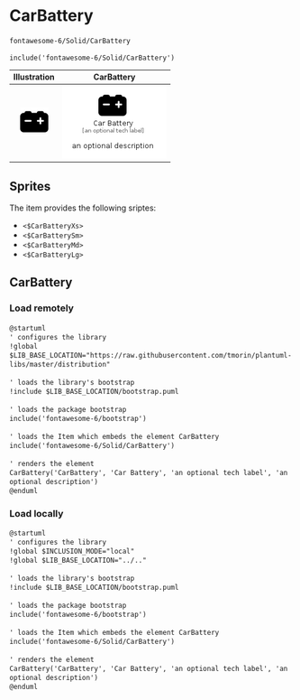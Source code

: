 # CarBattery


```text
fontawesome-6/Solid/CarBattery
```

```text
include('fontawesome-6/Solid/CarBattery')
```



| Illustration | CarBattery |
| :---: | :---: |
| ![illustration for Illustration](../../fontawesome-6/Solid/CarBattery.png) | ![illustration for CarBattery](../../fontawesome-6/Solid/CarBattery.Local.png) |



## Sprites
The item provides the following sriptes:

- `<$CarBatteryXs>`
- `<$CarBatterySm>`
- `<$CarBatteryMd>`
- `<$CarBatteryLg>`





## CarBattery

### Load remotely
```plantuml
@startuml
' configures the library
!global $LIB_BASE_LOCATION="https://raw.githubusercontent.com/tmorin/plantuml-libs/master/distribution"

' loads the library's bootstrap
!include $LIB_BASE_LOCATION/bootstrap.puml

' loads the package bootstrap
include('fontawesome-6/bootstrap')

' loads the Item which embeds the element CarBattery
include('fontawesome-6/Solid/CarBattery')

' renders the element
CarBattery('CarBattery', 'Car Battery', 'an optional tech label', 'an optional description')
@enduml
```

### Load locally
```plantuml
@startuml
' configures the library
!global $INCLUSION_MODE="local"
!global $LIB_BASE_LOCATION="../.."

' loads the library's bootstrap
!include $LIB_BASE_LOCATION/bootstrap.puml

' loads the package bootstrap
include('fontawesome-6/bootstrap')

' loads the Item which embeds the element CarBattery
include('fontawesome-6/Solid/CarBattery')

' renders the element
CarBattery('CarBattery', 'Car Battery', 'an optional tech label', 'an optional description')
@enduml
```

